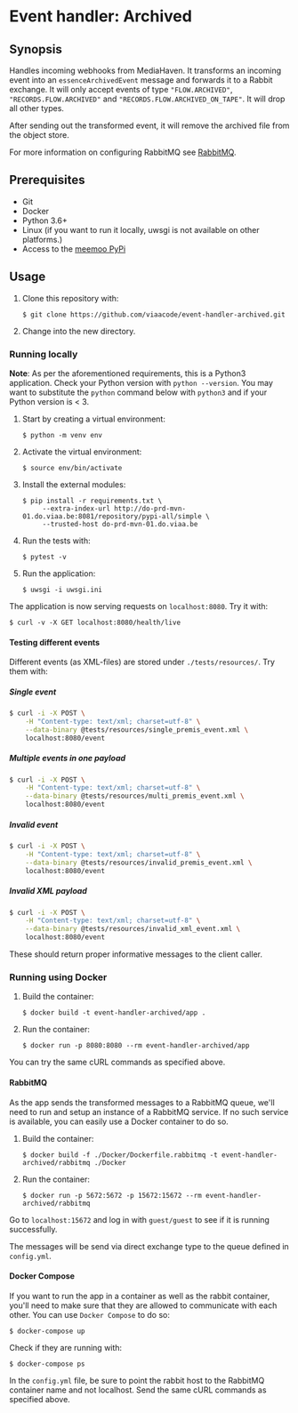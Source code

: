 # Event handler: Archived

## Synopsis

Handles incoming webhooks from MediaHaven. It transforms an incoming event into
an `essenceArchivedEvent` message and forwards it to a Rabbit exchange. It will
only accept events of type `"FLOW.ARCHIVED"`, `"RECORDS.FLOW.ARCHIVED"` and
`"RECORDS.FLOW.ARCHIVED_ON_TAPE"`. It will drop all other types.

After sending out the transformed event, it will remove the archived file from
the object store.

For more information on configuring RabbitMQ see [RabbitMQ](#RabbitMQ).

## Prerequisites

- Git
- Docker
- Python 3.6+
- Linux (if you want to run it locally, uwsgi is not available on other
  platforms.)
- Access to the [meemoo PyPi](http://do-prd-mvn-01.do.viaa.be:8081)

## Usage

1. Clone this repository with:

   `$ git clone https://github.com/viaacode/event-handler-archived.git`

2. Change into the new directory.

### Running locally

**Note**: As per the aforementioned requirements, this is a Python3
application. Check your Python version with `python --version`. You may want to
substitute the `python` command below with `python3` and if your Python version
is < 3.

1. Start by creating a virtual environment:

   `$ python -m venv env`

2. Activate the virtual environment:

    `$ source env/bin/activate`

3. Install the external modules:

   ```
   $ pip install -r requirements.txt \
        --extra-index-url http://do-prd-mvn-01.do.viaa.be:8081/repository/pypi-all/simple \
        --trusted-host do-prd-mvn-01.do.viaa.be
   ```

4. Run the tests with:

    `$ pytest -v`

5. Run the application:

   `$ uwsgi -i uwsgi.ini`

The application is now serving requests on `localhost:8080`. Try it with:

```
$ curl -v -X GET localhost:8080/health/live
```

#### Testing different events

Different events (as XML-files) are stored under `./tests/resources/`. Try them with:

##### Single event

```bash
$ curl -i -X POST \
    -H "Content-type: text/xml; charset=utf-8" \
    --data-binary @tests/resources/single_premis_event.xml \
    localhost:8080/event
```

##### Multiple events in one payload

```bash
$ curl -i -X POST \
    -H "Content-type: text/xml; charset=utf-8" \
    --data-binary @tests/resources/multi_premis_event.xml \
    localhost:8080/event
```

##### Invalid event

```bash
$ curl -i -X POST \
    -H "Content-type: text/xml; charset=utf-8" \
    --data-binary @tests/resources/invalid_premis_event.xml \
    localhost:8080/event
```

##### Invalid XML payload

```bash
$ curl -i -X POST \
    -H "Content-type: text/xml; charset=utf-8" \
    --data-binary @tests/resources/invalid_xml_event.xml \
    localhost:8080/event
```

These should return proper informative messages to the client caller.


### Running using Docker

1. Build the container:

   `$ docker build -t event-handler-archived/app .`

2. Run the container:

   `$ docker run -p 8080:8080 --rm event-handler-archived/app`

You can try the same cURL commands as specified above.

#### RabbitMQ

As the app sends the transformed messages to a RabbitMQ queue, we'll need to run
and setup an instance of a RabbitMQ service. If no such service is available, you
can easily use a Docker container to do so.

1. Build the container:

   `$ docker build -f ./Docker/Dockerfile.rabbitmq -t event-handler-archived/rabbitmq ./Docker`

2. Run the container:

   `$ docker run -p 5672:5672 -p 15672:15672 --rm event-handler-archived/rabbitmq`

Go to `localhost:15672` and log in with `guest/guest` to see if it is running successfully.

The messages will be send via direct exchange type to the queue defined in `config.yml`.

#### Docker Compose

If you want to run the app in a container as well as the rabbit container, you'll
need to make sure that they are allowed to communicate with each other.
You can use `Docker Compose` to do so:

   `$ docker-compose up`

Check if they are running with:

   `$ docker-compose ps`

In the `config.yml` file, be sure to point the rabbit host to the RabbitMQ container name
and not localhost. Send the same cURL commands as specified above.